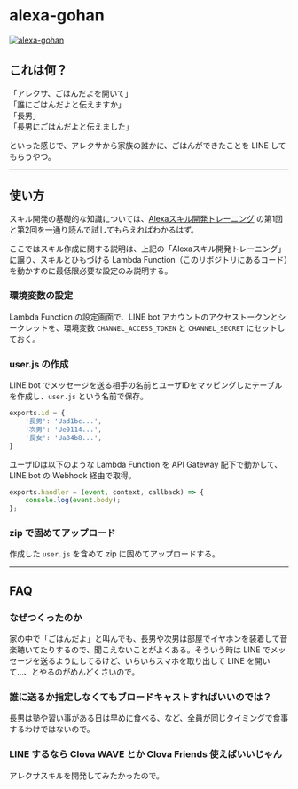 # alexa-gohan


[![alexa-gohan](http://img.youtube.com/vi/wxj7vpirw-k/0.jpg)](http://www.youtube.com/watch?v=wxj7vpirw-k "alexa-gohan")

## これは何？

「アレクサ、ごはんだよを開いて」  
「誰にごはんだよと伝えますか」  
「長男」  
「長男にごはんだよと伝えました」  

といった感じで、アレクサから家族の誰かに、ごはんができたことを LINE してもらうやつ。

---

## 使い方

スキル開発の基礎的な知識については、[Alexaスキル開発トレーニング](https://developer.amazon.com/ja/alexa-skills-kit/training/building-a-skill) の第1回と第2回を一通り読んで試してもらえればわかるはず。

ここではスキル作成に関する説明は、上記の「Alexaスキル開発トレーニング」に譲り、スキルとひもづける Lambda Function（このリポジトリにあるコード）を動かすのに最低限必要な設定のみ説明する。

### 環境変数の設定

Lambda Function の設定画面で、LINE bot アカウントのアクセストークンとシークレットを、環境変数 `CHANNEL_ACCESS_TOKEN` と `CHANNEL_SECRET` にセットしておく。

### user.js の作成

LINE bot でメッセージを送る相手の名前とユーザIDをマッピングしたテーブルを作成し、`user.js` という名前で保存。

```javascript
exports.id = {
    '長男': 'Uad1bc...',
    '次男': 'Ue0114...',
    '長女': 'Ua84b8...',
}

```

ユーザIDは以下のような Lambda Function を API Gateway 配下で動かして、LINE bot の Webhook 経由で取得。

```javascript
exports.handler = (event, context, callback) => {
    console.log(event.body);
};
```

### zip で固めてアップロード

作成した `user.js` を含めて zip に固めてアップロードする。

---

## FAQ

### なぜつくったのか

家の中で「ごはんだよ」と叫んでも、長男や次男は部屋でイヤホンを装着して音楽聴いてたりするので、聞こえないことがよくある。そういう時は LINE でメッセージを送るようにしてるけど、いちいちスマホを取り出して LINE を開いて…、とやるのがめんどくさいので。

### 誰に送るか指定しなくてもブロードキャストすればいいのでは？

長男は塾や習い事がある日は早めに食べる、など、全員が同じタイミングで食事するわけではないので。


### LINE するなら Clova WAVE とか Clova Friends 使えばいいじゃん

アレクサスキルを開発してみたかったので。
